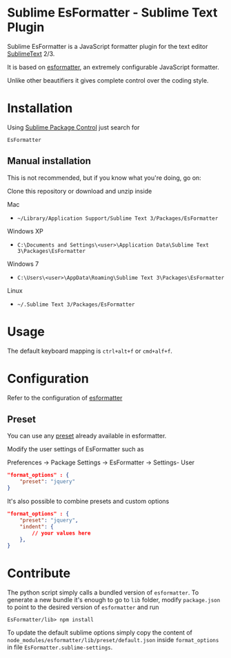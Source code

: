 # Sublime EsFormatter - Sublime Text Plugin

Sublime EsFormatter is a JavaScript formatter plugin for the text editor [SublimeText](http://www.sublimetext.com) 2/3.

It is based on [esformatter](https://github.com/millermedeiros/esformatter), an extremely configurable JavaScript formatter.

Unlike other beautifiers it gives complete control over the coding style.

# Installation

Using [Sublime Package Control](http://wbond.net/sublime_packages/package_control) just search for

`EsFormatter`

## Manual installation

This is not recommended, but if you know what you're doing, go on:

Clone this repository or download and unzip inside

Mac

* `~/Library/Application Support/Sublime Text 3/Packages/EsFormatter`

Windows XP

* `C:\Documents and Settings\<user>\Application Data\Sublime Text 3\Packages\EsFormatter`

Windows 7
* `C:\Users\<user>\AppData\Roaming\Sublime Text 3\Packages\EsFormatter`

Linux

* `~/.Sublime Text 3/Packages/EsFormatter`


# Usage

The default keyboard mapping is `ctrl+alt+f` or `cmd+alf+f`.


# Configuration

Refer to the configuration of [esformatter](https://github.com/millermedeiros/esformatter)

## Preset

You can use any [preset](https://github.com/millermedeiros/esformatter/tree/master/lib/preset) already available in esformatter.

Modify the user settings of EsFormatter such as

Preferences -> Package Settings -> EsFormatter -> Settings- User

```json
"format_options" : {
    "preset": "jquery"
}
```

It's also possible to combine presets and custom options

```json
"format_options" : {
    "preset": "jquery",
    "indent": {
        // your values here
    },
}
```

# Contribute

The python script simply calls a bundled version of `esformatter`. To generate a new bundle it's enough to go to `lib` folder, modify `package.json` to point to the desired version of `esformatter` and run

````
EsFormatter/lib> npm install
````

To update the default sublime options simply copy the content of `node_modules/esformatter/lib/preset/default.json` inside `format_options` in file `EsFormatter.sublime-settings`.

